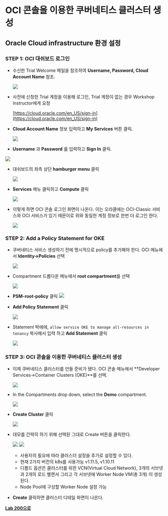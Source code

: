 # OCI 콘솔을 이용한 쿠버네티스 클러스터 생성

## Oracle Cloud infrastructure 환경 설정

### **STEP 1**: OCI 대쉬보드 로그인

- 수신한 Trial Welcome 메일을 참조하여 **Username, Password, Cloud Account Name** 참조.

  ![](images/200/0.1.png)

- 사전에 신청한 Trial 계정을 이용해 로그인, Trial 계정이 없는 경우 Workshop Instructor에게 요청

    [https://cloud.oracle.com/en_US/sign-in](https://cloud.oracle.com/en_US/sign-in)

- **Cloud Account Name** 정보 입력하고 **My Services** 버튼 클릭. 

  ![](images/200/1.png)

-  **Username** 과  **Password** 를 입력하고 **Sign In** 클릭. 

  ![](images/200/2.png)


- 대쉬보드의 좌측 상단 **hamburger menu** 클릭

  ![](images/200/3.png)

- **Services** 메뉴 클릭하고 **Compute** 클릭

  ![](images/200/4.png)

- 이렇게 하면 OCI 콘솔 로그인 화면이 나온다. 이는 오라클에는 OCI-Classic 서비스와 OCI 서비스가 있기 때문이로 위와 동일한 계정 정보로 한번 더 로그인 한다. 

  ![](images/200/5.png)

### **STEP 2**: Add a Policy Statement for OKE

  - 쿠버네티스 서비스 생성하기 전에 명시적으로 policy를 추가해야 한다. OCI 메뉴에서 **Identity->Policies** 선택

    ![](images/200/LabGuide200-13c980fa.png)

  - Compartment 드롭다운 메뉴에서 **root compartment**를 선택

    ![](images/200/LabGuide200-a321171a.png)

  -  **PSM-root-policy** 클릭
  ![](images/200/LabGuide200-a321171a.png)

  - **Add Policy Statement** 클릭

    ![](images/200/LabGuide200-3d4a7471.png)

  - Statement 박에에, `allow service OKE to manage all-resources in tenancy` 복사해서 입력 하고 **Add Statement** 클릭

    ![](images/200/LabGuide200-bd5bcbd1.png)

### **STEP 3**: OCI 콘솔을 이용한 쿠버네티스 클러스터 생성

  - 이제 쿠버네티스 클러스터를 만들 준비가 됐다. OCI 콘솔 메뉴에서 **Developer Services->Container Clusters (OKE)**를 선택.

    ![](images/200/LabGuide200-5c0a2b4c.png)

  - In the Compartments drop down, select the **Demo** compartment.

    ![](images/200/LabGuide200-4071818d.png)

  - **Create Cluster** 클릭

    ![](images/200/LabGuide200-2e2ab7ca.png)

  - 데모를 간략히 하기 위해 선택된 그대로 Create 버튼을 클릭한다. 

    ![](images/LabGuide200-6ff14524.png)
    ![](images/LabGuide200-11191333.png)

    - 사용자의 필요에 따라 클러스터 설정을 추가로 설정할 수 있다.
    - 현재 2가지 버전의 k8s를 사용가능 v1.11.5, v1.10.11
    - 디폴드 옵션은 클러스터를 위한 VCN(Virtual Cloud Network), 3개의 서브넷과 2개의 로드 밸랜서 그리고 각 서브넷에 Worker Node VM(총 3개) 이 생성된다. 
    - Node Pool에 구성할 Worker Node 설정 가능

  - **Create** 클릭하면 클러스터 디테일 화면이 나온다. 

**[Lab 200으로](LabGuide200.md)**

